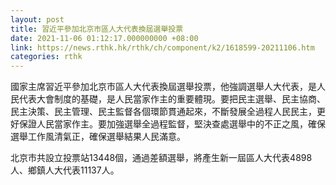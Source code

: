 ```yaml
---
layout: post
title: 習近平參加北京市區人大代表換屆選舉投票
date: 2021-11-06 01:12:17.000000000 +08:00
link: https://news.rthk.hk/rthk/ch/component/k2/1618599-20211106.htm
categories: rthk
---
```


國家主席習近平參加北京市區人大代表換屆選舉投票，他強調選舉人大代表，是人民代表大會制度的基礎，是人民當家作主的重要體現。要把民主選舉、民主協商、民主決策、民主管理、民主監督各個環節貫通起來，不斷發展全過程人民民主，更好保證人民當家作主。要加強選舉全過程監督，堅決查處選舉中的不正之風，確保選舉工作風清氣正，確保選舉結果人民滿意。

北京市共設立投票站13448個，通過差額選舉，將產生新一屆區人大代表4898人、鄉鎮人大代表11137人。
